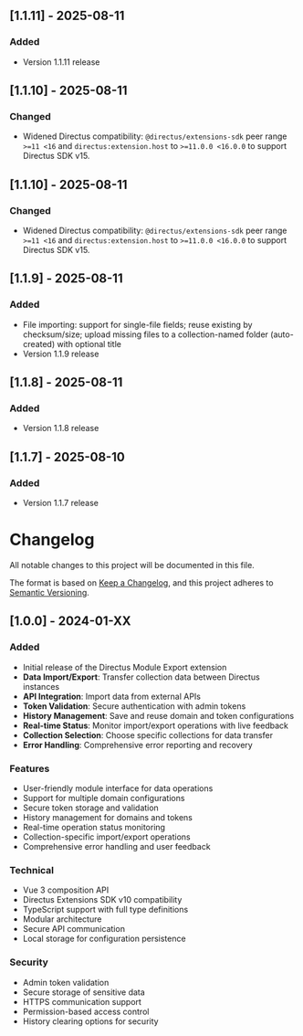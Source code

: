 ## [1.1.11] - 2025-08-11

### Added
- Version 1.1.11 release

## [1.1.10] - 2025-08-11

### Changed
- Widened Directus compatibility: `@directus/extensions-sdk` peer range `>=11 <16` and `directus:extension.host` to `>=11.0.0 <16.0.0` to support Directus SDK v15.

## [1.1.10] - 2025-08-11

### Changed
- Widened Directus compatibility: `@directus/extensions-sdk` peer range `>=11 <16` and `directus:extension.host` to `>=11.0.0 <16.0.0` to support Directus SDK v15.

## [1.1.9] - 2025-08-11

### Added
- File importing: support for single-file fields; reuse existing by checksum/size; upload missing files to a collection-named folder (auto-created) with optional title
- Version 1.1.9 release

## [1.1.8] - 2025-08-11

### Added
- Version 1.1.8 release

## [1.1.7] - 2025-08-10

### Added
- Version 1.1.7 release

# Changelog

All notable changes to this project will be documented in this file.

The format is based on [Keep a Changelog](https://keepachangelog.com/en/1.0.0/),
and this project adheres to [Semantic Versioning](https://semver.org/spec/v2.0.0.html).

## [1.0.0] - 2024-01-XX

### Added
- Initial release of the Directus Module Export extension
- **Data Import/Export**: Transfer collection data between Directus instances
- **API Integration**: Import data from external APIs
- **Token Validation**: Secure authentication with admin tokens
- **History Management**: Save and reuse domain and token configurations
- **Real-time Status**: Monitor import/export operations with live feedback
- **Collection Selection**: Choose specific collections for data transfer
- **Error Handling**: Comprehensive error reporting and recovery

### Features
- User-friendly module interface for data operations
- Support for multiple domain configurations
- Secure token storage and validation
- History management for domains and tokens
- Real-time operation status monitoring
- Collection-specific import/export operations
- Comprehensive error handling and user feedback

### Technical
- Vue 3 composition API
- Directus Extensions SDK v10 compatibility
- TypeScript support with full type definitions
- Modular architecture
- Secure API communication
- Local storage for configuration persistence

### Security
- Admin token validation
- Secure storage of sensitive data
- HTTPS communication support
- Permission-based access control
- History clearing options for security 